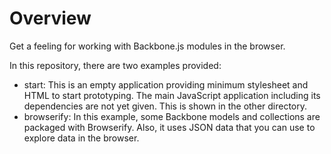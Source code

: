 # Overview

Get a feeling for working with Backbone.js modules in the browser.

In this repository, there are two examples provided:
* start: This is an empty application providing minimum stylesheet and HTML to start prototyping. The main JavaScript application including its dependencies are not yet given. This is shown in the other directory.
* browserify: In this example, some Backbone models and collections are packaged with Browserify. Also, it uses JSON data that you can use to explore data in the browser.




